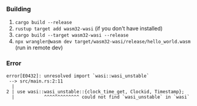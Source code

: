 

### Building

1. `cargo build --release`
2. `rustup target add wasm32-wasi` (if you don't have installed)
3. `cargo build --target wasm32-wasi --release`
4. `npx wrangler@wasm dev target/wasm32-wasi/release/hello_world.wasm` (run in remote dev)

### Error

```
error[E0432]: unresolved import `wasi::wasi_unstable`
 --> src/main.rs:2:11
  |
2 | use wasi::wasi_unstable::{clock_time_get, Clockid, Timestamp};
  |           ^^^^^^^^^^^^^ could not find `wasi_unstable` in `wasi`
```
